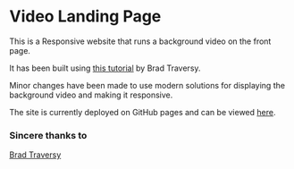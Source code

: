 # Video Landing Page

This is a Responsive website that runs a background video on the front page.

It has been built using [this tutorial](https://www.youtube.com/watch?v=Gx_7GQtSdpc) by Brad Traversy.

Minor changes have been made to use modern solutions for displaying the background video and making it responsive.

The site is currently deployed on GitHub pages and can be viewed [here](https://tankris.github.io/Video-Landing-Page).

### Sincere thanks to

[Brad Traversy](https://github.com/bradtraversy)

